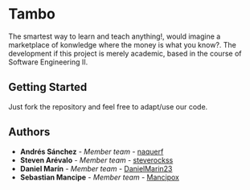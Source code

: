 # Tambo

The smartest way to learn and teach anything!, would imagine a marketplace of konwledge where the money is what you know?.
The development if this project is merely academic, based in the course of Software Engineering II.

## Getting Started

Just fork the repository and feel free to adapt/use our code.

## Authors

* **Andrés Sánchez** - *Member team* - [naquerf](https://github.com/naquerf)
* **Steven Arévalo** - *Member team* - [steverockss](https://github.com/steverockss)
* **Daniel Marín** - *Member team* - [DanielMarin23](https://github.com/DanielMarin23)
* **Sebastian Mancipe** - *Member team* - [Mancipox](https://github.com/Mancipox)

